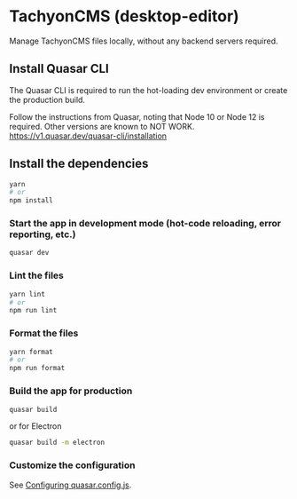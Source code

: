 # TachyonCMS (desktop-editor)

Manage TachyonCMS files locally, without any backend servers required.

## Install Quasar CLI

The Quasar CLI is required to run the hot-loading dev environment or create the production build.

Follow the instructions from Quasar, noting that Node 10 or Node 12 is required. Other versions are known to NOT WORK.
https://v1.quasar.dev/quasar-cli/installation

## Install the dependencies

```bash
yarn
# or
npm install
```

### Start the app in development mode (hot-code reloading, error reporting, etc.)

```bash
quasar dev
```

### Lint the files

```bash
yarn lint
# or
npm run lint
```

### Format the files

```bash
yarn format
# or
npm run format
```

### Build the app for production

```bash
quasar build
```

or for Electron

```bash
quasar build -m electron
```

### Customize the configuration

See [Configuring quasar.config.js](https://v2.quasar.dev/quasar-cli-webpack/quasar-config-js).
